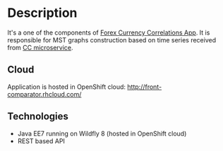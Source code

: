 Description
=========================
It's a one of the components of [Forex Currency Correlations App](https://github.com/RobicToNieMaKomu/ForexCurrencyCorrelations). It is responsible for MST graphs construction based on time series received from [CC microservice](https://github.com/RobicToNieMaKomu/cc).

Cloud
--------------
Application is hosted in OpenShift cloud:
http://front-comparator.rhcloud.com/

Technologies
--------------
- Java EE7 running on Wildfly 8 (hosted in OpenShift cloud)
- REST based API
